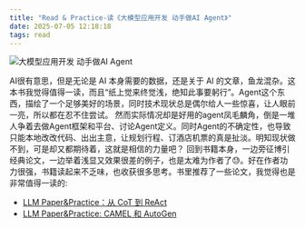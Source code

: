 ```yaml
---
title: "Read & Practice-读《大模型应用开发 动手做AI Agent》"
date: 2025-07-05 12:18:18
tags: read
---
```

![大模型应用开发 动手做AI Agent](https://izualzhy.cn/assets/images/book/s34857089.jpg)


AI很有意思，但是无论是 AI 本身需要的数据，还是关于 AI 的文章，鱼龙混杂。这本书我觉得值得一读，而且“纸上觉来终觉浅，绝知此事要躬行”。Agent这个东西，描绘了一个足够美好的场景，同时技术现状总是偶尔给人一些惊喜，让人眼前一亮，所以都在忍不住尝试。 然而实际情况却是好用的agent凤毛麟角，倒是一堆人争着去做Agent框架和平台、讨论Agent定义。同时Agent的不确定性，也导致只能本地改改代码、出出主意，让规划行程、订酒店机票的真是扯淡。明知现状做不到，可是却又都期待着，这就是相信的力量吧？ 回到书籍本身，一边旁征博引经典论文，一边举着浅显又效果很差的例子，也是太难为作者了😓。好在作者功力很强，书籍读起来不乏味，也收获很多思考。书里推荐了一些论文，我觉得也是非常值得一读的:
- <a href="https://izualzhy.cn/llm-paper-read-cot-react">LLM Paper&Practice：从 CoT 到 ReAct</a>
- <a href="https://izualzhy.cn/llm-paper-read-camel-autogen">LLM Paper&Practice: CAMEL 和 AutoGen</a>
